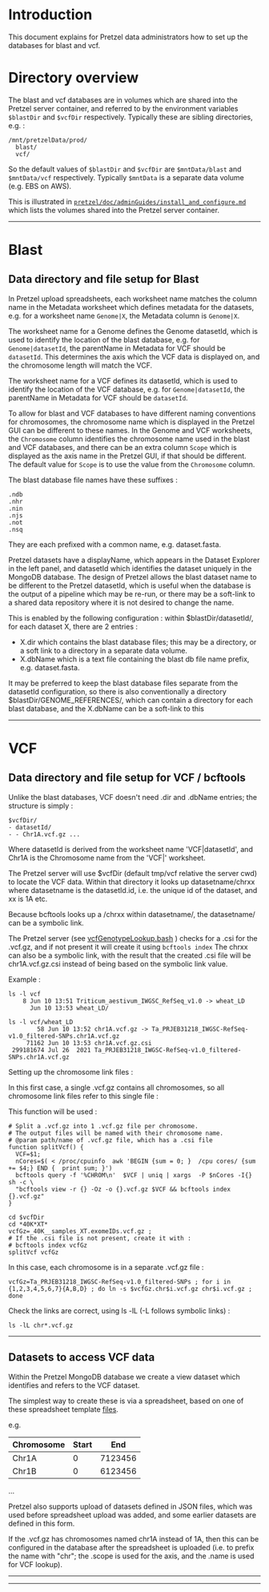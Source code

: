 # Introduction

This document explains for Pretzel data administrators how to set up the databases for blast and vcf.

# Directory overview

The blast and vcf databases are in volumes which are shared into the Pretzel server container, and referred to by the environment variables `$blastDir` and `$vcfDir` respectively.
Typically these are sibling directories, e.g. :
```
/mnt/pretzelData/prod/
  blast/
  vcf/
```
So the default values of `$blastDir` and `$vcfDir` are `$mntData/blast` and `$mntData/vcf` respectively.
Typically `$mntData` is a separate data volume (e.g. EBS on AWS).

This is illustrated in [`pretzel/doc/adminGuides/install_and_configure.md`](../install_and_configure.md#configuration-of-docker-compose-yaml)
which lists the volumes shared into the Pretzel server container.

---

# Blast

## Data directory and file setup for Blast 

In Pretzel upload spreadsheets, each worksheet name matches the column name in the Metadata worksheet which defines metadata for the datasets,
e.g. for a worksheet name `Genome|X`, the Metadata column is `Genome|X`.

The worksheet name for a Genome defines the Genome datasetId, which is used to identify the location of the blast database, e.g. for `Genome|datasetId`, the parentName in Metadata for VCF should be `datasetId`. This determines the axis which the VCF data is displayed on, and the chromosome length will match the VCF.

The worksheet name for a VCF defines its datasetId, which is used to identify the location of the VCF database, e.g. for `Genome|datasetId`, the parentName in Metadata for VCF should be `datasetId`.

To allow for blast and VCF databases to have different naming conventions for chromosomes, the chromosome name which is displayed in the Pretzel GUI can be different to these names.
In the Genome and VCF worksheets, the `Chromosome` column identifies the chromosome name used in the blast and VCF databases, and there can be an extra column `Scope` which is displayed as the axis name in the Pretzel GUI, if that should be different.  The default value for `Scope` is to use the value from the `Chromosome` column.

The blast database file names have these suffixes :
```
.ndb
.nhr
.nin
.njs
.not
.nsq
```
They are each prefixed with a common name, e.g. dataset.fasta.

Pretzel datasets have a displayName, which appears in the Dataset Explorer in the left panel, and datasetId which identifies the dataset uniquely in the MongoDB database.
The design of Pretzel allows the blast dataset name to be different to the Pretzel datasetId, which is useful when the database is the output of a pipeline which may be re-run, or there may be a soft-link to a shared data repository where it is not desired to change the name.

This is enabled by the following configuration : within $blastDir/datasetId/, for each dataset X, there are 2 entries :
- X.dir  which contains the blast database files;  this may be a directory, or a soft link to a directory in a separate data volume.
- X.dbName which is a text file containing the blast db file name prefix, e.g. dataset.fasta.

It may be preferred to keep the blast database files separate from the datasetId configuration,
so there is also conventionally a directory $blastDir/GENOME_REFERENCES/, which can contain a directory for each blast database, and the X.dbName can be a soft-link to this



---

# VCF

## Data directory and file setup for VCF / bcftools 

Unlike  the blast databases, VCF doesn't need .dir and .dbName entries;  the structure is simply :
```
$vcfDir/
- datasetId/
- - Chr1A.vcf.gz ...
```
Where datasetId is derived from the worksheet name 'VCF|datasetId',
and Chr1A is the Chromosome name from the 'VCF|' worksheet.


The Pretzel server will use $vcfDir (default tmp/vcf relative the server cwd) to locate the VCF data.
Within that directory it looks up datasetname/chrxx where datasetname is the datasetId.id, i.e. the unique id of the dataset, and xx is 1A etc.

Because bcftools looks up a /chrxx within datasetname/,  the datasetname/ can be a symbolic link.

The Pretzel server
(see [vcfGenotypeLookup.bash](https://github.com/plantinformatics/pretzel/blob/master/lb4app/lb3app/scripts/vcfGenotypeLookup.bash) )
checks for a .csi for the .vcf.gz, and if not present it will create it using `bcftools index`
The chrxx can also be a symbolic link, with the result that the created .csi file will be chr1A.vcf.gz.csi instead of being based on the symbolic link value.

Example :
```
ls -l vcf
    8 Jun 10 13:51 Triticum_aestivum_IWGSC_RefSeq_v1.0 -> wheat_LD
      Jun 10 13:53 wheat_LD/

ls -l vcf/wheat_LD
        58 Jun 10 13:52 chr1A.vcf.gz -> Ta_PRJEB31218_IWGSC-RefSeq-v1.0_filtered-SNPs.chr1A.vcf.gz
     71162 Jun 10 13:53 chr1A.vcf.gz.csi
 299181674 Jul 26  2021 Ta_PRJEB31218_IWGSC-RefSeq-v1.0_filtered-SNPs.chr1A.vcf.gz
```

Setting up the chromosome link files :

In this first case, a single .vcf.gz contains all chromosomes, so all chromosome link files refer to this single file :

This function will be used :
```
# Split a .vcf.gz into 1 .vcf.gz file per chromosome.
# The output files will be named with their chromosome name.
# @param path/name of .vcf.gz file, which has a .csi file
function splitVcf() {
  VCF=$1;
  nCores=$( < /proc/cpuinfo  awk 'BEGIN {sum = 0; }  /cpu cores/ {sum += $4;} END {  print sum; }')
  bcftools query -f '%CHROM\n'  $VCF | uniq | xargs  -P $nCores -I{} sh -c \
  "bcftools view -r {} -Oz -o {}.vcf.gz $VCF && bcftools index {}.vcf.gz"
}
```

```
cd $vcfDir
cd *40K*XT*
vcfGz=_40K__samples_XT.exomeIDs.vcf.gz ;
# If the .csi file is not present, create it with :
# bcftools index vcfGz
splitVcf vcfGz
```

In this case, each chromosome is in a separate .vcf.gz file :
```
vcfGz=Ta_PRJEB31218_IWGSC-RefSeq-v1.0_filtered-SNPs ; for i in {1,2,3,4,5,6,7}{A,B,D} ; do ln -s $vcfGz.chr$i.vcf.gz chr$i.vcf.gz ; done
```

Check the links are correct, using ls -lL (-L follows symbolic links) :
```
ls -lL chr*.vcf.gz
```


---

## Datasets to access VCF data

Within the Pretzel MongoDB database we create a view dataset which identifies and refers to the VCF dataset.

The simplest way to create these is via a spreadsheet, based on one of these spreadsheet
template [files](https://github.com/plantinformatics/pretzel/tree/develop/resources/data_templates).

e.g.

| Chromosome | Start | End |
|---|---|---|
| Chr1A | 0 | 7123456 |
| Chr1B | 0 | 6123456 |
...

Pretzel also supports upload of datasets defined in JSON files, which was used before spreadsheet upload was added, and some earlier datasets are defined in this form.


If the .vcf.gz has chromosomes named chr1A instead of 1A, then this can be configured in the database after the spreadsheet is uploaded
(i.e. to prefix the name with "chr"; the .scope is used for the axis, and the .name is used for VCF lookup).


---

--------------------------------------------------------------------------------
